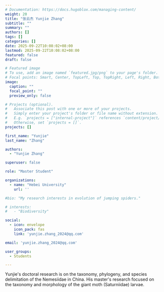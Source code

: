 ```yaml
---
# Documentation: https://docs.hugoblox.com/managing-content/
weight: 20
title: "张云杰 Yunjie Zhang"
subtitle: ""
summary: ""
authors: []
tags: []
categories: []
date: 2025-09-22T10:08:02+08:00
lastmod: 2025-09-22T10:08:02+08:00
featured: false
draft: false

# Featured image
# To use, add an image named `featured.jpg/png` to your page's folder.
# Focal points: Smart, Center, TopLeft, Top, TopRight, Left, Right, BottomLeft, Bottom, BottomRight.
image:
  caption: ""
  focal_point: ""
  preview_only: false

# Projects (optional).
#   Associate this post with one or more of your projects.
#   Simply enter your project's folder or file name without extension.
#   E.g. `projects = ["internal-project"]` references `content/project/deep-learning/index.md`.
#   Otherwise, set `projects = []`.
projects: []

first_name: "Yunjie"
last_name: "Zhang"

authors:
  - "Yunjie Zhang"

superuser: false

role: "Master Student"

organizations:
  - name: "Hebei University"
    url: ''

#bio: "My research interests in evolution of jumping spiders."

# interests:
#   - "Biodiversity"

social:
  - icon: envelope
    icon_pack: fas
    link: 'yunjie.zhang_2024@qq.com'

email: 'yunjie.zhang_2024@qq.com'

user_groups:
  - Students

---
```


Yunjie's doctoral research is on the taxonomy, phylogeny, and species delimitation of the Nemesiidae in China. His master's research focused on the taxonomy and morphology of the giant moth (Saturniidae) larvae.

